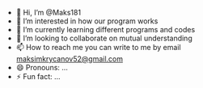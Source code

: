 - 👋 Hi, I’m @Maks181
- 👀 I’m interested in how our program works
- 🌱 I’m currently learning different programs and codes 
- 💞️ I’m looking to collaborate on mutual understanding
- 📫 How to reach me you can write to me by email maksimkrycanov52@gmail.com
- 😄 Pronouns: ...
- ⚡ Fun fact: ...

<!---
Maks181/Maks181 is a ✨ special ✨ repository because its `README.md` (this file) appears on your GitHub profile.
You can click the Preview link to take a look at your changes.
--->
